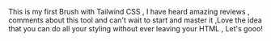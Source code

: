 This is my first Brush with Tailwind CSS , I have heard amazing reviews , comments about this tool and can't wait to start and master it ,Love the idea that you can do all your styling without ever leaving your HTML , Let's gooo!
